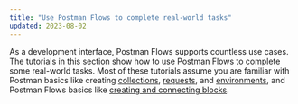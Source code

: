 ```yaml
---
title: "Use Postman Flows to complete real-world tasks"
updated: 2023-08-02
---
```


As a development interface, Postman Flows supports countless use cases. The tutorials in this section show how to use Postman Flows to complete some real-world tasks. Most of these tutorials assume you are familiar with Postman basics like creating [collections](/docs/getting-started/first-steps/creating-the-first-collection/), [requests](/docs/getting-started/first-steps/sending-the-first-request/), and [environments](/docs/sending-requests/managing-environments/#creating-environments), and Postman Flows basics like [creating and connecting blocks](/docs/postman-flows/concepts/blocks-and-connections/).
